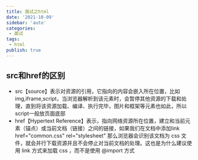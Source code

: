 ```yaml
---
title: 面试之html
date: '2021-10-09'
sidebar: 'auto'
categories:
 - 面试
tags:
 - html
publish: true
---
```


##  src和href的区别
- src【source】表示对资源的引用，它指向的内容会嵌入所在位置，比如img,iframe,script，当浏览器解析到该元素时，会暂停其他资源的下载和处理，直到将该资源加载、编译、执行完毕，图片和框架等元素也如此，所以script一般放页面底部
- href【Hypertext Reference】表示，指向网络资源所在位置，建立和当前元素（锚点）或当前文档（链接）之间的链接，如果我们在文档中添加link href="common.css" rel="stylesheet" 那么浏览器会识别该文档为 css 文件，就会并行下载资源并且不会停止对当前文档的处理。这也是为什么建议使用 link 方式来加载 css ，而不是使用 @import 方式